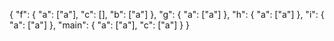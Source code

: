 

{
  "f": {
    "a": ["a"],
    "c": [],
    "b": ["a"]
  },
  "g": {
    "a": ["a"]
  },
  "h": {
    "a": ["a"]
  },
  "i": {
    "a": ["a"]
  },
  "main": {
    "a": ["a"],
    "c": ["a"]
  }
}